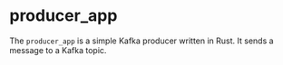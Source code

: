 # producer_app
The `producer_app` is a simple Kafka producer written in Rust. It sends a message to a Kafka topic.
